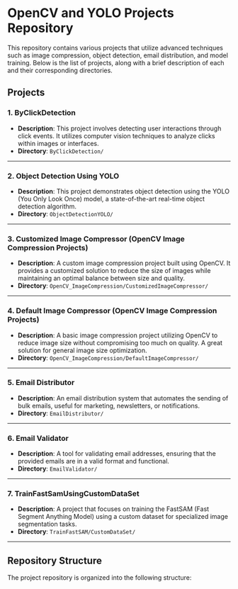 # OpenCV and YOLO Projects Repository

This repository contains various projects that utilize advanced techniques such as image compression, object detection, email distribution, and model training. Below is the list of projects, along with a brief description of each and their corresponding directories.

## Projects

### 1. **ByClickDetection**  
- **Description**: This project involves detecting user interactions through click events. It utilizes computer vision techniques to analyze clicks within images or interfaces.
- **Directory**: `ByClickDetection/`

---

### 2. **Object Detection Using YOLO**  
- **Description**: This project demonstrates object detection using the YOLO (You Only Look Once) model, a state-of-the-art real-time object detection algorithm.
- **Directory**: `ObjectDetectionYOLO/`

---

### 3. **Customized Image Compressor (OpenCV Image Compression Projects)**  
- **Description**: A custom image compression project built using OpenCV. It provides a customized solution to reduce the size of images while maintaining an optimal balance between size and quality.
- **Directory**: `OpenCV_ImageCompression/CustomizedImageCompressor/`

---

### 4. **Default Image Compressor (OpenCV Image Compression Projects)**  
- **Description**: A basic image compression project utilizing OpenCV to reduce image size without compromising too much on quality. A great solution for general image size optimization.
- **Directory**: `OpenCV_ImageCompression/DefaultImageCompressor/`

---

### 5. **Email Distributor**  
- **Description**: An email distribution system that automates the sending of bulk emails, useful for marketing, newsletters, or notifications.
- **Directory**: `EmailDistributor/`

---

### 6. **Email Validator**  
- **Description**: A tool for validating email addresses, ensuring that the provided emails are in a valid format and functional.
- **Directory**: `EmailValidator/`

---

### 7. **TrainFastSamUsingCustomDataSet**  
- **Description**: A project that focuses on training the FastSAM (Fast Segment Anything Model) using a custom dataset for specialized image segmentation tasks.
- **Directory**: `TrainFastSAM/CustomDataSet/`

---

## Repository Structure

The project repository is organized into the following structure:

